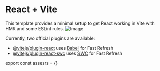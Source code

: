 # React + Vite

This template provides a minimal setup to get React working in Vite with HMR and some ESLint rules.
![Image](https://github.com/user-attachments/assets/6ccf0459-4926-4270-9fbd-f0bd0ba7be5a)

Currently, two official plugins are available:

- [@vitejs/plugin-react](https://github.com/vitejs/vite-plugin-react/blob/main/packages/plugin-react/README.md) uses [Babel](https://babeljs.io/) for Fast Refresh
- [@vitejs/plugin-react-swc](https://github.com/vitejs/vite-plugin-react-swc) uses [SWC](https://swc.rs/) for Fast Refresh

export const assesrs = {} 
<!-- exporting all the images in an object so that we can use all the images on web page-->
